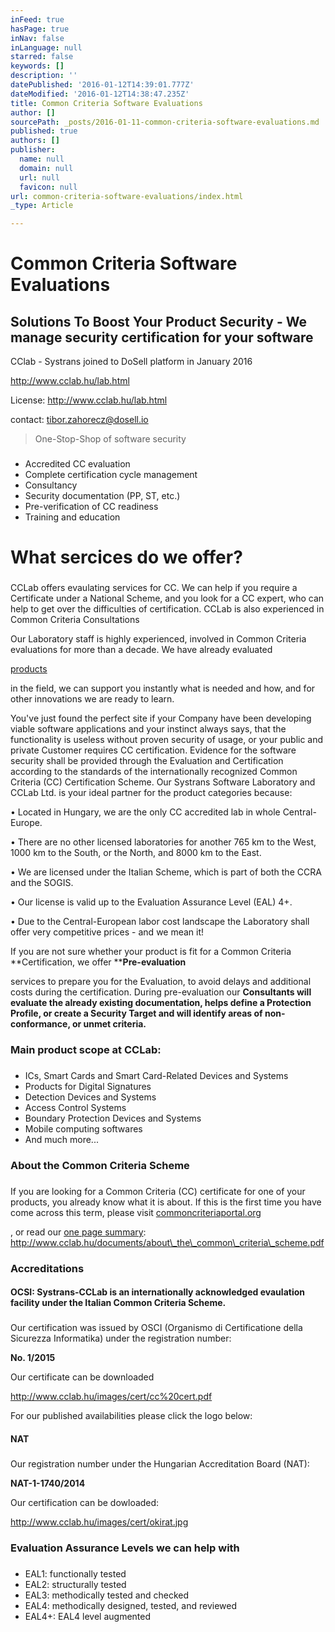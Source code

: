 ```yaml
---
inFeed: true
hasPage: true
inNav: false
inLanguage: null
starred: false
keywords: []
description: ''
datePublished: '2016-01-12T14:39:01.777Z'
dateModified: '2016-01-12T14:38:47.235Z'
title: Common Criteria Software Evaluations
author: []
sourcePath: _posts/2016-01-11-common-criteria-software-evaluations.md
published: true
authors: []
publisher:
  name: null
  domain: null
  url: null
  favicon: null
url: common-criteria-software-evaluations/index.html
_type: Article

---
```

# Common Criteria Software Evaluations

## Solutions To Boost Your Product Security - We manage security certification for your software

CClab - Systrans joined to DoSell platform in January 2016

http://www.cclab.hu/lab.html

License: http://www.cclab.hu/lab.html

contact: tibor.zahorecz@dosell.io

> One-Stop-Shop of software security

### 

* Accredited CC evaluation
* Complete certification cycle management
* Consultancy
* Security documentation (PP, ST, etc.)
* Pre-verification of CC readiness
* Training and education

# What sercices do we offer?

### 

CCLab offers evaulating services for CC. We can help if you require a Certificate under a National Scheme, and you look for a CC expert, who can help to get over the difficulties of certification. CCLab is also experienced in Common Criteria Consultations

Our Laboratory staff is highly experienced, involved in Common Criteria evaluations for more than a decade. We have already evaluated

[products][0]

in the field, we can support you instantly what is needed and how, and for other innovations we are ready to learn.

You've just found the perfect site if your Company have been developing viable software applications and your instinct always says, that the functionality is useless without proven security of usage, or your public and private Customer requires CC certification. Evidence for the software security shall be provided through the Evaluation and Certification according to the standards of the internationally recognized Common Criteria (CC) Certification Scheme. Our Systrans Software Laboratory and CCLab Ltd. is your ideal partner for the product categories because:

• Located in Hungary, we are the only CC accredited lab in whole Central-Europe.

• There are no other licensed laboratories for another 765 km to the West, 1000 km to the South, or the North, and 8000 km to the East.

• We are licensed under the Italian Scheme, which is part of both the CCRA and the SOGIS.

• Our license is valid up to the Evaluation Assurance Level (EAL) 4+.

• Due to the Central-European labor cost landscape the Laboratory shall offer very competitive prices - and we mean it!

If you are not sure whether your product is fit for a Common Criteria **Certification, we offer ****Pre-evaluation**

services to prepare you for the Evaluation, to avoid delays and additional costs during the certification. During pre-evaluation our **Consultants will evaluate the already existing documentation, helps define a Protection Profile, or create a Security Target and will identify areas of non-conformance, or unmet criteria.**

### Main product scope at CCLab:

### 

* ICs, Smart Cards and Smart Card-Related Devices and Systems
* Products for Digital Signatures
* Detection Devices and Systems
* Access Control Systems
* Boundary Protection Devices and Systems
* Mobile computing softwares
* And much more...

### About the Common Criteria Scheme

### 

If you are looking for a Common Criteria (CC) certificate for one of your products, you already know what it is about. If this is the first time you have come across this term, please visit [commoncriteriaportal.org][1]

, or read our [one page summary][2]: http://www.cclab.hu/documents/about\_the\_common\_criteria\_scheme.pdf

### Accreditations

#### OCSI: Systrans-CCLab is an internationally acknowledged evaulation facility under the Italian Common Criteria Scheme.

### 

Our certification was issued by OSCI (Organismo di Certificatione della Sicurezza Informatika) under the registration number:

**No. 1/2015**

Our certificate can be downloaded

http://www.cclab.hu/images/cert/cc%20cert.pdf

For our published availabilities please click the logo below:

#### NAT

### 

Our registration number under the Hungarian Accreditation Board (NAT):

**NAT-1-1740/2014**

Our certification can be dowloaded:

http://www.cclab.hu/images/cert/okirat.jpg

### Evaluation Assurance Levels we can help with

### 

* EAL1: functionally tested
* EAL2: structurally tested
* EAL3: methodically tested and checked
* EAL4: methodically designed, tested, and reviewed
* EAL4+: EAL4 level augmented

[0]: http://www.cclab.hu/ref.html
[1]: http://www.commoncriteriaportal.org/
[2]: http://www.cclab.hu/documents/about_the_common_criteria_scheme.pdf